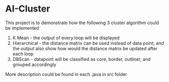 # AI-Cluster
This project is to demonstrate how the following 3 cluster algorithm could be implemented
1. K Mean - the output of every loop will be displayed
2. Hierarchical - the distance matrix can be used instead of data point, and the output also show how would the distance matrix be updated after each loop
3. DBScan - datapoint will be classified as core, border, outliner, and grouped accordingly

More description could be found in each .java in src folder